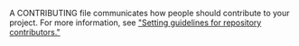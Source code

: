 A CONTRIBUTING file communicates how people should contribute to your project. For more information, see ["Setting guidelines for repository contributors."](https://docs.github.com/en/communities/setting-up-your-project-for-healthy-contributions/setting-guidelines-for-repository-contributors)
